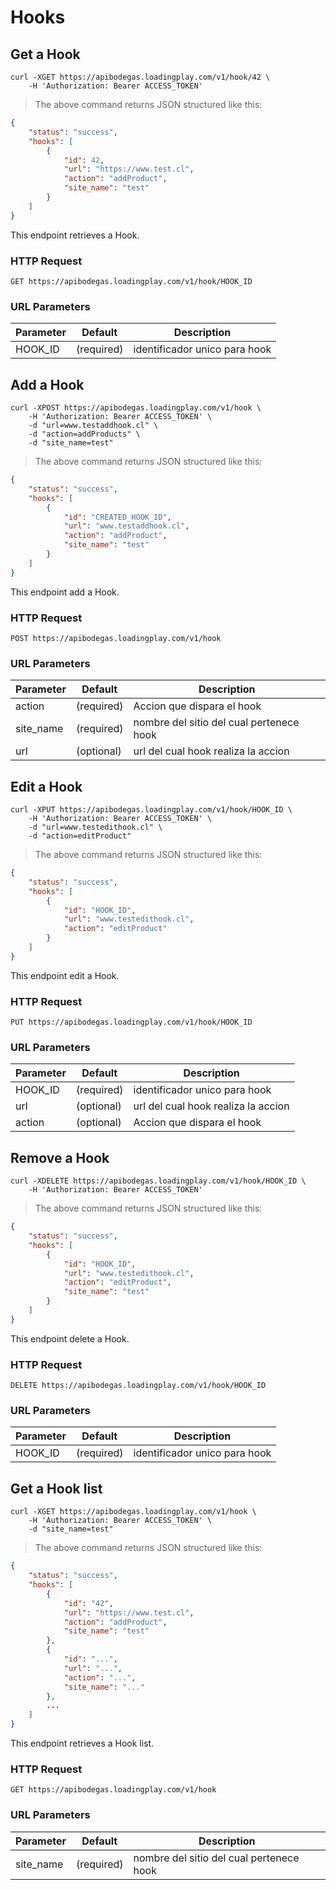 # Hooks

## Get a Hook

```shell
curl -XGET https://apibodegas.loadingplay.com/v1/hook/42 \
    -H 'Authorization: Bearer ACCESS_TOKEN'
```

> The above command returns JSON structured like this:

```json
{
    "status": "success",
    "hooks": [
        {
            "id": 42,
            "url": "https://www.test.cl",
            "action": "addProduct",
            "site_name": "test"
        }
    ]
}
```

This endpoint retrieves a Hook.

### HTTP Request

`GET https://apibodegas.loadingplay.com/v1/hook/HOOK_ID`

### URL Parameters

Parameter | Default    | Description
--------- | -------    | -----------
HOOK_ID   | (required) | identificador unico para hook




## Add a Hook

```shell
curl -XPOST https://apibodegas.loadingplay.com/v1/hook \
    -H 'Authorization: Bearer ACCESS_TOKEN' \
    -d "url=www.testaddhook.cl" \
    -d "action=addProducts" \
    -d "site_name=test"
```

> The above command returns JSON structured like this:

```json
{
    "status": "success",
    "hooks": [
        {
            "id": "CREATED_HOOK_ID",
            "url": "www.testaddhook.cl",
            "action": "addProduct",
            "site_name": "test"
        }
    ]
}
```

This endpoint add a Hook.

### HTTP Request

`POST https://apibodegas.loadingplay.com/v1/hook`

### URL Parameters

Parameter | Default    | Description
--------- | -------    | -----------
action    | (required) | Accion que dispara el hook
site_name | (required) | nombre del sitio del cual pertenece hook
url       | (optional) | url del cual hook realiza la accion



## Edit a Hook

```shell
curl -XPUT https://apibodegas.loadingplay.com/v1/hook/HOOK_ID \
    -H 'Authorization: Bearer ACCESS_TOKEN' \
    -d "url=www.testedithook.cl" \
    -d "action=editProduct"
```

> The above command returns JSON structured like this:

```json
{
    "status": "success",
    "hooks": [
        {
            "id": "HOOK_ID",
            "url": "www.testedithook.cl",
            "action": "editProduct"
        }
    ]
}
```

This endpoint edit a Hook.

### HTTP Request

`PUT https://apibodegas.loadingplay.com/v1/hook/HOOK_ID`

### URL Parameters

Parameter | Default    | Description
--------- | -------    | -----------
HOOK_ID   | (required) | identificador unico para hook
url       | (optional) | url del cual hook realiza la accion
action    | (optional) | Accion que dispara el hook




## Remove a Hook

```shell
curl -XDELETE https://apibodegas.loadingplay.com/v1/hook/HOOK_ID \
    -H 'Authorization: Bearer ACCESS_TOKEN'
```

> The above command returns JSON structured like this:

```json
{
    "status": "success",
    "hooks": [
        {
            "id": "HOOK_ID",
            "url": "www.testedithook.cl",
            "action": "editProduct",
            "site_name": "test"
        }
    ]
}
```

This endpoint delete a Hook.

### HTTP Request

`DELETE https://apibodegas.loadingplay.com/v1/hook/HOOK_ID`

### URL Parameters

Parameter | Default    | Description
--------- | -------    | -----------
HOOK_ID   | (required) | identificador unico para hook




## Get a Hook list

```shell
curl -XGET https://apibodegas.loadingplay.com/v1/hook \
    -H 'Authorization: Bearer ACCESS_TOKEN' \
    -d "site_name=test"
```

> The above command returns JSON structured like this:

```json
{
    "status": "success",
    "hooks": [
        {
            "id": "42",
            "url": "https://www.test.cl",
            "action": "addProduct",
            "site_name": "test"
        },
        {
            "id": "...",
            "url": "...",
            "action": "...",
            "site_name": "..."
        },
        ...
    ]
}
```

This endpoint retrieves a Hook list.

### HTTP Request

`GET https://apibodegas.loadingplay.com/v1/hook`

### URL Parameters

Parameter | Default    | Description
--------- | -------    | -----------
site_name | (required) | nombre del sitio del cual pertenece hook
